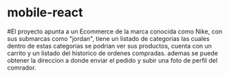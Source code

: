 # mobile-react

#El proyecto apunta a un Ecommerce de la marca conocida como Nike, con sus submarcas como "jordan", tiene un listado de categorias las cuales dentro de estas categorias se podrian ver sus productos, cuenta con un carrito y un listado del historico de ordenes compradas. ademas se puede obtener la direccion a donde enviar el pedido y subir una foto de perfil del comrador.
